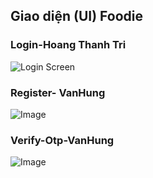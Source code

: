 ## Giao diện (UI) Foodie 

### Login-Hoang Thanh Tri
![Login Screen](https://github.com/user-attachments/assets/3b64f9fc-3f6a-4c44-ae2b-c2d4b67c08af)
### Register- VanHung

![Image](https://github.com/user-attachments/assets/bd5d0e1a-fdbb-4866-bec8-f0abd3c1cb00)

### Verify-Otp-VanHung

![Image](https://github.com/user-attachments/assets/fe3b1727-59a1-4c4d-a3d1-d7a856ecf268)
